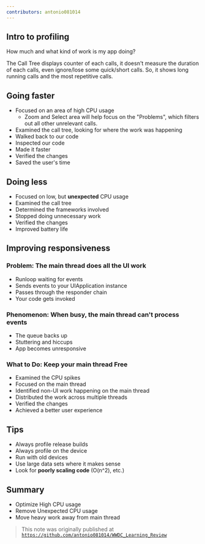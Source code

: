 ```yaml
---
contributors: antonio081014
---
```


## Intro to profiling

How much and what kind of work is my app doing?

The Call Tree displays counter of each calls, it doesn't measure the duration of each calls, even ignore/lose some quick/short calls. So, it shows long running calls and the most repetitive calls.

## Going faster

- Focused on an area of high CPU usage
  - Zoom and Select area will help focus on the "Problems", which filters out all other unrelevant calls.
- Examined the call tree, looking for where the work was happening
- Walked back to our code
- Inspected our code
- Made it faster
- Verified the changes
- Saved the user's time

## Doing less

- Focused on low, but __unexpected__ CPU usage
- Examined the call tree
- Determined the frameworks involved
- Stopped doing unnecessary work
- Verified the changes
- Improved battery life

## Improving responsiveness

### Problem: The main thread does all the UI work
- Runloop waiting for events
- Sends events to your UIApplication instance
- Passes through the responder chain
- Your code gets invoked

### Phenomenon: When busy, the main thread can't process events

- The queue backs up
- Stuttering and hiccups
- App becomes unresponsive

### What to Do: Keep your main thread Free

- Examined the CPU spikes
- Focused on the main thread
- Identified non-UI work happening on the main thread
- Distributed the work across multiple threads
- Verified the changes
- Achieved a better user experience

## Tips

- Always profile release builds
- Always profile on the device
- Run with old devices
- Use large data sets where it makes sense
- Look for **poorly scaling code** (O(n^2), etc.)

## Summary

- Optimize High CPU usage
- Remove Unexpected CPU usage
- Move heavy work away from main thread

> This note was originally published at [`https://github.com/antonio081014/WWDC_Learning_Review`](https://github.com/antonio081014/WWDC_Learning_Review)